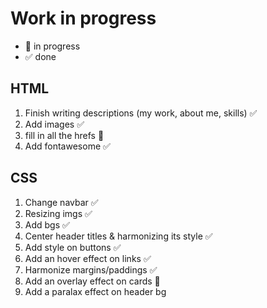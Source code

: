 # Work in progress

- 🚀  in progress
- ✅  done  

## HTML  

1. Finish writing descriptions (my work, about me, skills) ✅  
2. Add images ✅  
3. fill in all the hrefs 🚀
4. Add fontawesome ✅

## CSS  

1. Change navbar ✅  
2. Resizing imgs ✅  
3. Add bgs ✅
4. Center header titles & harmonizing its style ✅  
5. Add style on buttons ✅
6. Add an hover effect on links ✅
7. Harmonize margins/paddings ✅
8. Add an overlay effect on cards 🚀
9. Add a paralax effect on header bg  

